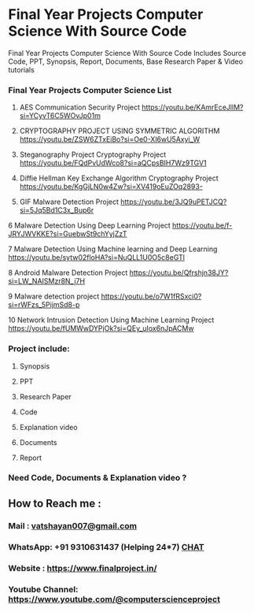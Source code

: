 # Final Year Projects Computer Science With Source Code
Final Year Projects Computer Science With Source Code Includes Source Code, PPT, Synopsis, Report, Documents, Base Research Paper &amp; Video tutorials

### Final Year Projects Computer Science List

1. AES Communication Security Project	https://youtu.be/KAmrEceJllM?si=YCyvT6C5WOvJp01m

2. CRYPTOGRAPHY PROJECT USING SYMMETRIC ALGORITHM	https://youtu.be/ZSW6ZTxEiBo?si=Oe0-Xl6wU5Axyi_W

3. Steganography Project Cryptography Project	https://youtu.be/FQdPvUdWco8?si=aQCpsBIH7Wz9TGV1

4. Diffie Hellman Key Exchange Algorithm Cryptography Project	https://youtu.be/KgGjLN0w4Zw?si=XV419oEuZOq2893-

5. GIF Malware Detection Project	https://youtu.be/3JQ9uPETJCQ?si=5Jq5Bd1C3x_Bup6r

6	Malware Detection Using Deep Learning Project	https://youtu.be/f-JRYJWVKKE?si=GuebwSt9chYyjZzT

7	Malware Detection Using Machine learning and Deep Learning	https://youtu.be/sytw02floHA?si=NuQLL1U0O5c8eGTl

8	Android Malware Detection Project	https://youtu.be/Qfrshjn38JY?si=LW_NAISMzr8N_j7H

9	Malware detection project	https://youtu.be/o7W1fRSxci0?si=rWFzs_5PijmSd8-p

10 Network Intrusion Detection Using Machine Learning Project	https://youtu.be/fUMWwDYPjOk?si=QEy_uIox6nJpACMw

### Project include: 

1. Synopsis

2. PPT

3. Research Paper


4. Code

5. Explanation video

6. Documents

7. Report


### Need Code, Documents & Explanation video ? 

## How to Reach me :

### Mail : vatshayan007@gmail.com 

### WhatsApp: +91 9310631437 (Helping 24*7) **[CHAT](https://wa.me/message/CHWN2AHCPMAZK1)** 

### Website : https://www.finalproject.in/

### Youtube Channel: https://www.youtube.com/@computerscienceproject   
